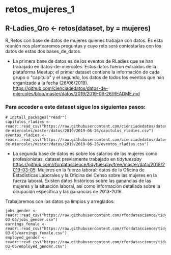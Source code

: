 # retos_mujeres_1
## R-Ladies_Qro <- retos(dataset, by = mujeres)

R_Retos con base de datos de mujeres quienes trabajan con datos. Es esta reunión nos plantearemos preguntas y cuyo reto será contestarlas con los datos de estas dos bases_de_datos. 

- La primera base de datos es de los eventos de RLadies que se han trabajado en datos-de-miercoles. Estos datos fueron extraídos de la plataforma Meetup; el primer dataset contiene la información de cada grupo o "capítulo" y el segundo, los datos de todos los eventos que han organizado a la fecha (26/06/2019). https://github.com/cienciadedatos/datos-de-miercoles/blob/master/datos/2019/2019-06-26/README.md

### Para acceder a este dataset sigue los siguientes pasos:
```
# install_packages("readr")
capitulos_rladies <- readr::read_csv("https://raw.githubusercontent.com/cienciadedatos/datos-de-miercoles/master/datos/2019/2019-06-26/capitulos_rladies.csv")
eventos_rladies <- readr::read_csv("https://raw.githubusercontent.com/cienciadedatos/datos-de-miercoles/master/datos/2019/2019-06-26/eventos_rladies.csv")
```

- La segunda base de datos es sobre los salarios de las mujeres como profesionistas, dataset previamente trabajado en _tidytuesday_ https://github.com/rfordatascience/tidytuesday/tree/master/data/2019/2019-03-05. Mujeres en la fuerza laboral: datos de la Oficina de Estadísticas Laborales y la Oficina del Censo sobre las mujeres en la fuerza laboral. Existen datos históricos sobre las ganancias de las mujeres y la situación laboral, así como información detallada sobre la ocupación específica y las ganancias de 2013-2016.

Trabajaremos con los datos ya limpios y arreglados:
````
jobs_gender <- readr::read_csv("https://raw.githubusercontent.com/rfordatascience/tidytuesday/master/data/2019/2019-03-05/jobs_gender.csv")
earnings_female <- readr::read_csv("https://raw.githubusercontent.com/rfordatascience/tidytuesday/master/data/2019/2019-03-05/earnings_female.csv") 
employed_gender <- readr::read_csv("https://raw.githubusercontent.com/rfordatascience/tidytuesday/master/data/2019/2019-03-05/employed_gender.csv") 
```



